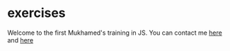# exercises

Welcome to the first Mukhamed's training in JS.
You can contact me [here](https://vk.com/khadri_m) and [here](https://twitter.com/spartedo)
